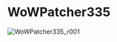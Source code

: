 # WoWPatcher335
![WoWPatcher335_r001](https://user-images.githubusercontent.com/13628128/153922501-305a3814-f6a5-4e1a-9cbd-39e1d0ccd84c.png)
